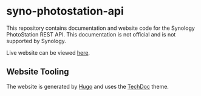 # syno-photostation-api #

This repository contains documentation and website code for the Synology PhotoStation REST API.
This documentation is not official and is not supported by Synology.

Live website can be viewed [here](https://jbowen.dev/synology/photostation).

## Website Tooling ##

The website is generated by [Hugo](https://gohugo.io) and uses the [TechDoc](https://themes.gohugo.io/theme/hugo-theme-techdoc/)
theme.
